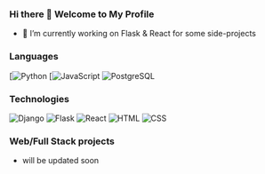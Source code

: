 <!-- [![Header] --> 

### Hi there 👋 Welcome to My Profile

- 🔭 I’m currently working on Flask & React for some side-projects
<!--
**alialjowaher/alialjowaher** is a ✨ _special_ ✨ repository because its `README.md` (this file) appears on your GitHub profile.

Here are some ideas to get you started:


- 🌱 I’m currently learning ...
- 👯 I’m looking to collaborate on ...
- 🤔 I’m looking for help with ...
- 💬 Ask me about ...
- 📫 How to reach me: ...
- 😄 Pronouns: ...
- ⚡ Fun fact: ...
-->

### Languages

[![Python](https://img.shields.io/badge/python%20-%2314354C.svg?&style=for-the-badge&logo=python&logoColor=white")
[![JavaScript](https://img.shields.io/badge/javascript%20-%23323330.svg?&style=for-the-badge&logo=javascript&logoColor=%23F7DF1E)
![PostgreSQL](https://img.shields.io/badge/postgres-%23316192.svg?&style=for-the-badge&logo=postgresql&logoColor=white)

### Technologies
![Django](https://img.shields.io/badge/django%20-%23092E20.svg?&style=for-the-badge&logo=django&logoColor=white)
![Flask](https://img.shields.io/badge/flask%20-%23000.svg?&style=for-the-badge&logo=flask&logoColor=white)
![React](https://img.shields.io/badge/react%20-%2320232a.svg?&style=for-the-badge&logo=react&logoColor=%2361DAFB)
![HTML](https://img.shields.io/badge/html5%20-%23E34F26.svg?&style=for-the-badge&logo=html5&logoColor=white)
![CSS](https://img.shields.io/badge/css3%20-%231572B6.svg?&style=for-the-badge&logo=css3&logoColor=white)

### Web/Full Stack projects

- will be updated soon
